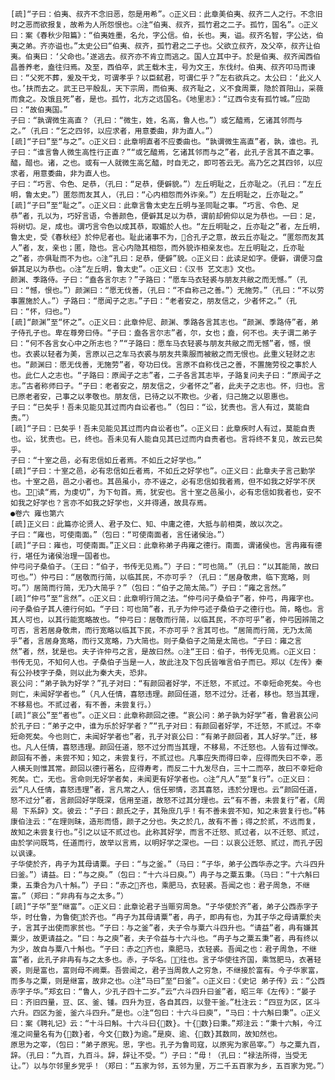 <!-- { "loadSidebar": true } -->
    [疏]“子曰：伯夷、叔齐不念旧恶，怨是用希”。○正义曰：此章美伯夷、叔齐二人之行。不念旧时之恶而欲报复，故希为人所怨恨也。○注“伯夷、叔齐，孤竹君之二子。孤竹，国名”。○正义曰：案《春秋少阳篇》：“伯夷姓墨，名允，字公信。伯，长也。夷，谥。叔齐名智，字公达，伯夷之弟。齐亦谥也。”太史公曰“伯夷、叔齐，孤竹君之二子也。父欲立叔齐，及父卒，叔齐让伯夷。伯夷曰：‘父命也。’遂逃去。叔齐亦不肯立而逃之。国人立其中子。於是伯夷、叔齐闻西伯昌善养老，盍往归焉。及至，西伯卒，武王载木主，号为文王，东伐纣。伯夷、叔齐叩马而谏曰：“父死不葬，爰及干戈，可谓孝乎？以臣弑君，可谓仁乎？”左右欲兵之。太公曰：‘此义人也。’扶而去之。武王已平殷乱，天下宗周，而伯夷、叔齐耻之，义不食周粟，隐於首阳山，采薇而食之。及饿且死”者，是也。孤竹，北方之远国名。《地里志》：“辽西令支有孤竹城。”应劭曰：“故伯夷国。”
    子曰：“孰谓微生高直？（孔曰：“微生，姓，名高，鲁人也。”）或乞醯焉，乞诸其邻而与之。”（孔曰：“乞之四邻，以应求者，用意委曲，非为直人。”）
    [疏]“子曰”至“与之”。○正义曰：此章明直者不应委曲也。“孰谓微生高直”者，孰，谁也。孔子曰：“谁言鲁人微生高性行正直？”“或乞醯焉，乞诸其邻而与之”者，此孔子言其不直之事。醯，醋也。诸，之也。或有一人就微生高乞醯，时自无之，即可答云无。高乃乞之其四邻，以应求者，用意委曲，非为直人也。
    子曰：“巧言、令色、足恭，（孔曰：“足恭，便僻貌。”）左丘明耻之，丘亦耻之。（孔曰：“左丘明，鲁太史。”）匿怨而友其人，（孔曰：“心内相怨而外诈亲。”）左丘明耻之，丘亦耻之。”
    [疏]“子曰”至“耻之”。○正义曰：此章言鲁太史左丘明与圣同耻之事。“巧言、令色、足恭”者，孔以为，巧好言语，令善颜色，便僻其足以为恭，谓前却俯仰以足为恭也。一曰：足，将树切。足，成也。谓巧言令色以成其恭，取媚於人也。“左丘明耻之，丘亦耻之”者，左丘明，鲁太史，受《春秋经》於仲尼者也。耻此诸事不为，合孔子之意，故云丘亦耻之。“匿怨而友其人”者，友，亲也；匿，隐也。言心内隐其相怨，而外貌诈相亲友也。左丘明耻之，丘亦耻之”者，亦俱耻而不为也。○注“孔曰：足恭，便僻”貌。○正义曰：此读足如字。便僻，谓便习盘僻其足以为恭也。○注“左丘明，鲁太史”。○正义曰：《汉书 艺文志》文也。
    颜渊、季路侍。子曰：“盍各言尔志？”子路曰：“愿车马衣轻裘与朋友共敝之而无憾。”（孔曰：“憾，恨也。”）颜渊曰：“愿无伐善，（孔曰：“不自称己之善。”）无施劳。”（孔曰：“不以劳事置施於人。”）子路曰：“愿闻子之志。”子曰：“老者安之，朋友信之，少者怀之。”（孔曰：“怀，归也。”）
    [疏]“颜渊”至“怀之”。○正义曰：此章仲尼、颜渊、季路各言其志也。“颜渊、季路侍”者，弟子侍孔子也。卑在尊旁曰侍。“子曰：盍各言尔志”者，尔，女也；盍，何不也。夫子谓二弟子曰：“何不各言女心中之所志也？”“子路曰：愿车马衣轻裘与朋友共敝之而无憾”者，憾，恨也。衣裘以轻者为美，言原以己之车马衣裘与朋友共乘服而被敝之而无恨也。此重义轻财之志也。“颜渊曰：愿无伐善，无施劳”者，夸功曰伐。言原不自称伐己之善，不置施劳役之事於人也。此仁人之志也。“子路曰：原闻子之志”者，二子各言其志毕，子路复问夫子曰：“原闻子之志。”古者称师曰子。“子曰：老者安之，朋友信之，少者怀之”者，此夫子之志也。怀，归也。言已原老者安，己事之以孝敬也。朋友信，已待之以不欺也。少者，归己施之以恩惠也。
    子曰：“已矣乎！吾未见能见其过而内自讼者也。”（包曰：“讼，犹责也。言人有过，莫能自责。”）
    [疏]“子曰：已矣乎！吾未见能见其过而内自讼者也”。○正义曰：此章疾时人有过，莫能自责也。讼，犹责也。已，终也。吾未见有人能自见其已过而内自责者也。言将终不复见，故云已矣乎。
    子曰：“十室之邑，必有忠信如丘者焉。不如丘之好学也。”
    [疏]“子曰：十室之邑，必有忠信如丘者焉，不如丘之好学也”。○正义曰：此章夫子言己勤学也。十室之邑，邑之小者也。其邑虽小，亦不诬之，必有忠信如我者焉，但不如我之好学不厌也。卫读“焉，为虔切”，为下句首。焉，犹安也。言十室之邑虽小，必有忠信如我者也，安不如我之好学也？言亦不如我之好学也，义并得通，故具存焉。
    ●卷六 雍也第六
    [疏]正义曰：此篇亦论贤人、君子及仁、知、中庸之德，大抵与前相类，故以次之。
    子曰：“雍也，可使南面。”（包曰：“可使南面者，言任诸侯治。”）
    [疏]“子曰：雍也，可使南面。”正义曰：此章称弟子冉雍之德行。南面，谓诸侯也。言冉雍有德行，堪任为诸侯治理一国者也。
    仲弓问子桑伯子。（王曰：“伯子，书传无见焉。”）子曰：“可也简。”（孔曰：“以其能简，故曰可也。”）仲弓曰：“居敬而行简，以临其民，不亦可乎？（孔曰：“居身敬肃，临下宽略，则可。”）居简而行简，无乃大简乎？”（包曰：“伯子之简太简。”）子曰：“雍之言然。”
    [疏]“仲弓”至“言然”。○正义曰：此章明行简之法。“仲弓问子桑伯子”者，仲弓，冉雍字也。问子桑伯子其人德行何如。“子曰：可也简”者，孔子为仲弓述子桑伯子之德行也。简，略也。言其人可也，以其行能宽略故也。“仲弓曰：居敬而行简，以临其民，不亦可乎”者，仲弓因辨简之可否，言若居身敬肃，而行宽略以临其下民，不亦可乎？言其可也。“居简而行简，无乃太简乎”者，言居身宽略，而行又宽略，乃大简也。则子桑伯子之简是太简也。“子曰：雍之言然”者，然，犹是也。夫子许仲弓之言，是故曰然。○注“王曰：伯子，书传无见焉。○正义曰：书传无见，不知何人也。子桑伯子当是一人，故此注及下包氏皆唯言伯子而已。郑以《左传》秦有公孙枝字子桑，则以此为秦大夫，恐非。
    哀公问：“弟子孰为好学？”孔子对曰：“有颜回者好学，不迁怒，不贰过。不幸短命死矣。今也则亡，未闻好学者也。”（凡人任情，喜怒违理。颜回任道，怒不过分。迁者，移也。怒当其理，不移易也。不贰过者，有不善，未尝复行。）
    [疏]“哀公”至“者也”。○正义曰：此章称颜回之德。“哀公问：弟子孰为好学”者，鲁君哀公问於孔子曰：“弟子之中，谁为乐於好学者？”“孔子对曰：有颜回者好学，不迁怒，不贰过。不幸短命死矣。今也则亡，未闻好学者也”者，孔子对哀公曰：“有弟子颜回者，其人好学。”迁，移也。凡人任情，喜怒违理。颜回任道，怒不过分而当其理，不移易，不迁怒也。人皆有过惮改。颜回有不善，未尝不知；知之，未尝复行，不贰过也。凡事应失而得曰幸，应得而失曰不幸，恶人横夭则惟其常。颜回以德行著名，应得寿考，而反二十九发尽白，三十二而卒，故曰不幸短命死矣。亡，无也。言命则无好学者矣，未闻更有好学者也。○注“凡人”至“复行”。○正义曰：云“凡人任情，喜怒违理”者，言凡常之人，信任邪情，恣其喜怒，违於分理也。云“颜回任道，怒不过分”者，言颜回好学既深，信用至道，故怒不过其分理也。云“有不善，未尝复行”者，《周易 下系辞》文。彼云：“子曰：颜氏之子，其殆庶几乎！有不善未尝不知，知之未尝复行也。”韩康伯注云：“在理则昧，造形而悟，颜子之分也。失之於几，故有不善；得之於贰，不远而复，故知之未尝复行也。”引之以证不贰过也。此称其好学，而言不迁怒、贰过者，以不迁怒、贰过，由於学问既笃，任道而行，故举以言焉，以明好学之深也。一曰：以哀公迁怒、贰过，而孔子因以讽谏。
    子华使於齐，冉子为其母请粟。子曰：“与之釜。”（马曰：“子华，弟子公西华赤之字。六斗四升曰釜。”）请益。曰：“与之庾。”（包曰：“十六斗曰庾。”）冉子与之粟五秉。（马曰：“十六斛曰秉，五秉合为八十斛。”）子曰：“赤之齐也，乘肥马，衣轻裘。吾闻之也：君子周急，不继富。”（郑曰：“非冉有与之太多。”）
    [疏]“子华”至“继富”。○正义曰：此章论君子当赈穷周急。“子华使於齐”者，弟子公西赤字子华，时仕鲁，为鲁使於齐也。“冉子为其母请粟”者，冉子，即冉有也，为其子华之母请粟於夫子，言其子出使而家贫也。“子曰：与之釜”者，夫子令与粟六斗四升也。“请益”者，冉有嫌其粟少，故更请益之。“曰：与之庾”者，夫子令益与十六斗也。“冉子与之粟五秉”者，冉有终以为少，故自与粟八十斛也。“子曰：赤之齐也，乘肥马，衣轻裘。吾闻之也：君子周急，不继富”者，此孔子非冉有与之太多也。赤，子华名。，往也。言子华使往齐国，乘驾肥马，衣著轻裘，则是富也，富则母不阙粟。吾尝闻之，君子当周救人之穷急，不继接於富有。今子华家富，而多与之粟，则是继富，故非之也。○注“马曰”至“曰釜”。○正义曰：《史记 弟子传》云：“公西赤字子华。”郑玄曰：“鲁人，少孔子四十二岁。”云“六斗四升曰釜”者，昭三年《左传》：“晏子曰：齐旧四量，豆、区、釜、锺。四升为豆，各自其四，以登干釜。”杜注云：“四豆为区，区斗六升。四区为釜，釜六斗四升。”是也。○注“包曰：十六斗曰庾”，“马曰：十六斛曰秉”。○正义曰：案《聘礼记》云：“十斗曰斛。十六斗曰{数}。十{数}曰秉。”郑注云：“秉十六斛，今江淮之间量名有为{数}者，今文{数}为逾。”是庾、逾、{数}其数同，故知然也。
    原思为之宰，（包曰：“弟子原宪。思，字也。孔子为鲁司寇，以原宪为家邑宰。”）与之粟九百，辞。（孔曰：“九百，九百斗。辞，辞让不受。“）子曰：“毋！（孔曰：“禄法所得，当受无让。”）以与尔邻里乡党乎！（郑曰：“五家为邻，五邻为里，万二千五百家为乡，五百家为党。”）
